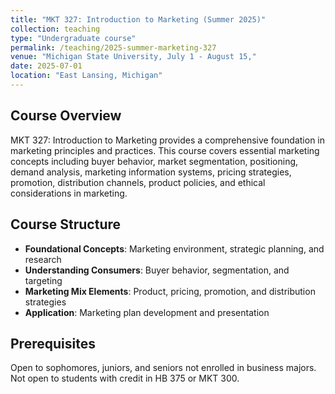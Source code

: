 ```yaml
---
title: "MKT 327: Introduction to Marketing (Summer 2025)"
collection: teaching
type: "Undergraduate course"
permalink: /teaching/2025-summer-marketing-327
venue: "Michigan State University, July 1 - August 15,"
date: 2025-07-01
location: "East Lansing, Michigan"
---
```


## Course Overview

MKT 327: Introduction to Marketing provides a comprehensive foundation in marketing principles and practices. This course covers essential marketing concepts including buyer behavior, market segmentation, positioning, demand analysis, marketing information systems, pricing strategies, promotion, distribution channels, product policies, and ethical considerations in marketing.

## Course Structure

* **Foundational Concepts**: Marketing environment, strategic planning, and research
* **Understanding Consumers**: Buyer behavior, segmentation, and targeting
* **Marketing Mix Elements**: Product, pricing, promotion, and distribution strategies
* **Application**: Marketing plan development and presentation

## Prerequisites

Open to sophomores, juniors, and seniors not enrolled in business majors. Not open to students with credit in HB 375 or MKT 300.